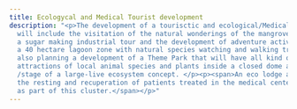 ```yaml
---
title: Ecologycal and Medical Tourist development
description: "<p>The development of a tourisctic and ecological/Medical center, that
  will include the visitation of the natural wonderings of the mangrove coast line,
  a sugar making industrial tour and the development of adventure activities inside
  a 40 hectare lagoon zone with natural species watching and walking trails. We are
  also planning a development of a Theme Park that will have all kind of naturalistic
  attractions of local animal species and plants inside a closed dome and scenery
  /stage of a large-live ecosystem concept. </p><p><span>An eco lodge and hotel, for
  the resting and recuperation of patients treated in the medical center is also conceptualized
  as part of this cluster.</span></p>"
---
```


